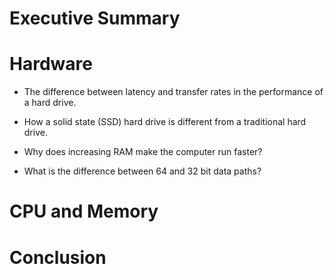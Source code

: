 # Executive Summary

# Hardware
* The difference between latency and transfer rates in the performance of a hard drive. 

* How a solid state (SSD) hard drive is different from a traditional hard drive. 

* Why does increasing RAM make the computer run faster?

* What is the difference between 64 and 32 bit data paths?

# CPU and Memory


# Conclusion
